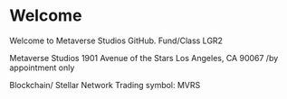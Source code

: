 # Welcome
Welcome to Metaverse Studios GitHub. Fund/Class LGR2

Metaverse Studios 
1901 Avenue of the Stars 
Los Angeles, CA 90067
/by appointment only 

Blockchain/ Stellar Network 
Trading symbol: MVRS
